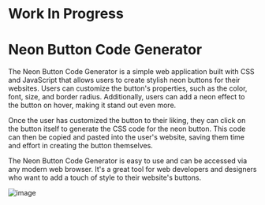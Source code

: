 # Work In Progress

# Neon Button Code Generator
The Neon Button Code Generator is a simple web application built with CSS and JavaScript that allows users to create stylish neon buttons for their websites.
Users can customize the button's properties, such as the color, font, size, and border radius. Additionally, users can add a neon effect to the button on hover, making it stand out even more.

Once the user has customized the button to their liking, they can click on the button itself to generate the CSS code for the neon button.
This code can then be copied and pasted into the user's website, saving them time and effort in creating the button themselves.

The Neon Button Code Generator is easy to use and can be accessed via any modern web browser.
It's a great tool for web developers and designers who want to add a touch of style to their website's buttons.

![image](https://user-images.githubusercontent.com/125219883/227040622-1e3afa1e-cf49-472b-8787-0e1e2256849c.png)
